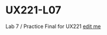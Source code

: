 # UX221-L07
Lab 7 / Practice Final for UX221
[edit me](https://diy-pwa.com/~/gh/emilyychau/UX221-L07)
